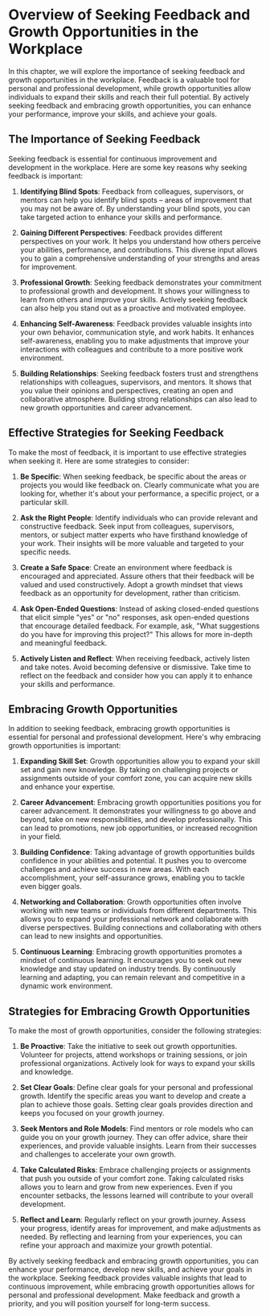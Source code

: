# Overview of Seeking Feedback and Growth Opportunities in the Workplace

In this chapter, we will explore the importance of seeking feedback and growth opportunities in the workplace. Feedback is a valuable tool for personal and professional development, while growth opportunities allow individuals to expand their skills and reach their full potential. By actively seeking feedback and embracing growth opportunities, you can enhance your performance, improve your skills, and achieve your goals.

## The Importance of Seeking Feedback

Seeking feedback is essential for continuous improvement and development in the workplace. Here are some key reasons why seeking feedback is important:

1. **Identifying Blind Spots**: Feedback from colleagues, supervisors, or mentors can help you identify blind spots – areas of improvement that you may not be aware of. By understanding your blind spots, you can take targeted action to enhance your skills and performance.
    
2. **Gaining Different Perspectives**: Feedback provides different perspectives on your work. It helps you understand how others perceive your abilities, performance, and contributions. This diverse input allows you to gain a comprehensive understanding of your strengths and areas for improvement.
    
3. **Professional Growth**: Seeking feedback demonstrates your commitment to professional growth and development. It shows your willingness to learn from others and improve your skills. Actively seeking feedback can also help you stand out as a proactive and motivated employee.
    
4. **Enhancing Self-Awareness**: Feedback provides valuable insights into your own behavior, communication style, and work habits. It enhances self-awareness, enabling you to make adjustments that improve your interactions with colleagues and contribute to a more positive work environment.
    
5. **Building Relationships**: Seeking feedback fosters trust and strengthens relationships with colleagues, supervisors, and mentors. It shows that you value their opinions and perspectives, creating an open and collaborative atmosphere. Building strong relationships can also lead to new growth opportunities and career advancement.
    

## Effective Strategies for Seeking Feedback

To make the most of feedback, it is important to use effective strategies when seeking it. Here are some strategies to consider:

1. **Be Specific**: When seeking feedback, be specific about the areas or projects you would like feedback on. Clearly communicate what you are looking for, whether it's about your performance, a specific project, or a particular skill.
    
2. **Ask the Right People**: Identify individuals who can provide relevant and constructive feedback. Seek input from colleagues, supervisors, mentors, or subject matter experts who have firsthand knowledge of your work. Their insights will be more valuable and targeted to your specific needs.
    
3. **Create a Safe Space**: Create an environment where feedback is encouraged and appreciated. Assure others that their feedback will be valued and used constructively. Adopt a growth mindset that views feedback as an opportunity for development, rather than criticism.
    
4. **Ask Open-Ended Questions**: Instead of asking closed-ended questions that elicit simple "yes" or "no" responses, ask open-ended questions that encourage detailed feedback. For example, ask, "What suggestions do you have for improving this project?" This allows for more in-depth and meaningful feedback.
    
5. **Actively Listen and Reflect**: When receiving feedback, actively listen and take notes. Avoid becoming defensive or dismissive. Take time to reflect on the feedback and consider how you can apply it to enhance your skills and performance.
    

## Embracing Growth Opportunities

In addition to seeking feedback, embracing growth opportunities is essential for personal and professional development. Here's why embracing growth opportunities is important:

1. **Expanding Skill Set**: Growth opportunities allow you to expand your skill set and gain new knowledge. By taking on challenging projects or assignments outside of your comfort zone, you can acquire new skills and enhance your expertise.
    
2. **Career Advancement**: Embracing growth opportunities positions you for career advancement. It demonstrates your willingness to go above and beyond, take on new responsibilities, and develop professionally. This can lead to promotions, new job opportunities, or increased recognition in your field.
    
3. **Building Confidence**: Taking advantage of growth opportunities builds confidence in your abilities and potential. It pushes you to overcome challenges and achieve success in new areas. With each accomplishment, your self-assurance grows, enabling you to tackle even bigger goals.
    
4. **Networking and Collaboration**: Growth opportunities often involve working with new teams or individuals from different departments. This allows you to expand your professional network and collaborate with diverse perspectives. Building connections and collaborating with others can lead to new insights and opportunities.
    
5. **Continuous Learning**: Embracing growth opportunities promotes a mindset of continuous learning. It encourages you to seek out new knowledge and stay updated on industry trends. By continuously learning and adapting, you can remain relevant and competitive in a dynamic work environment.
    

## Strategies for Embracing Growth Opportunities

To make the most of growth opportunities, consider the following strategies:

1. **Be Proactive**: Take the initiative to seek out growth opportunities. Volunteer for projects, attend workshops or training sessions, or join professional organizations. Actively look for ways to expand your skills and knowledge.
    
2. **Set Clear Goals**: Define clear goals for your personal and professional growth. Identify the specific areas you want to develop and create a plan to achieve those goals. Setting clear goals provides direction and keeps you focused on your growth journey.
    
3. **Seek Mentors and Role Models**: Find mentors or role models who can guide you on your growth journey. They can offer advice, share their experiences, and provide valuable insights. Learn from their successes and challenges to accelerate your own growth.
    
4. **Take Calculated Risks**: Embrace challenging projects or assignments that push you outside of your comfort zone. Taking calculated risks allows you to learn and grow from new experiences. Even if you encounter setbacks, the lessons learned will contribute to your overall development.
    
5. **Reflect and Learn**: Regularly reflect on your growth journey. Assess your progress, identify areas for improvement, and make adjustments as needed. By reflecting and learning from your experiences, you can refine your approach and maximize your growth potential.
    

By actively seeking feedback and embracing growth opportunities, you can enhance your performance, develop new skills, and achieve your goals in the workplace. Seeking feedback provides valuable insights that lead to continuous improvement, while embracing growth opportunities allows for personal and professional development. Make feedback and growth a priority, and you will position yourself for long-term success.
